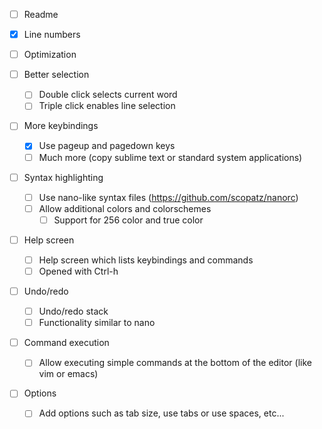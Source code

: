 - [ ] Readme

- [x] Line numbers

- [ ] Optimization

- [ ] Better selection
    - [ ] Double click selects current word
    - [ ] Triple click enables line selection

- [ ] More keybindings
    - [x] Use pageup and pagedown keys
    - [ ] Much more (copy sublime text or standard system applications)

- [ ] Syntax highlighting
    - [ ] Use nano-like syntax files (https://github.com/scopatz/nanorc)
    - [ ] Allow additional colors and colorschemes
        - [ ] Support for 256 color and true color

- [ ] Help screen
    - [ ] Help screen which lists keybindings and commands
    - [ ] Opened with Ctrl-h

- [ ] Undo/redo
    - [ ] Undo/redo stack
    - [ ] Functionality similar to nano

- [ ] Command execution
    - [ ] Allow executing simple commands at the bottom of the editor 
      (like vim or emacs)

- [ ] Options
    - [ ] Add options such as tab size, use tabs or use spaces, etc...

